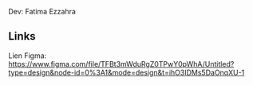 Dev: Fatima Ezzahra

## Links
Lien Figma: https://www.figma.com/file/TFBt3mWduRgZ0TPwY0pWhA/Untitled?type=design&node-id=0%3A1&mode=design&t=ihO3IDMs5DaOnqXU-1
